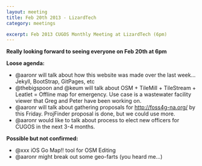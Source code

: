 ```yaml
---
layout: meeting
title: Feb 20th 2013 - LizardTech
category: meetings

excerpt: Feb 2013 CUGOS Monthly Meeting at LizardTech (6pm)
---
```

 
__Really looking forward to seeing everyone on Feb 20th at 6pm__

__Loose agenda:__

* @aaronr will talk about how this website was made over the last week... Jekyll, BootStrap, GitPages, etc
* @thebigspoon and @keum will talk about OSM + TileMill + TileStream + Leatlet = Offline map for emergency. Use case is a wastewater facility viewer that Greg and Peter have been working on.
* @aaronr will talk about gathering proposals for http://foss4g-na.org/ by this Friday.  ProjFinder proposal is done, but we could use more.
* @aaronr would like to talk about process to elect new officers for CUGOS in the next 3-4 months.

__Possible but not confirmed:__

* @xxx iOS Go Map!! tool for OSM Editing
* @aaronr might break out some geo-farts (you heard me...)
